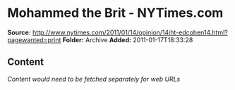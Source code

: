 # Mohammed the Brit - NYTimes.com

**Source:** http://www.nytimes.com/2011/01/14/opinion/14iht-edcohen14.html?pagewanted=print
**Folder:** Archive
**Added:** 2011-01-17T18:33:28




## Content
*Content would need to be fetched separately for web URLs*
